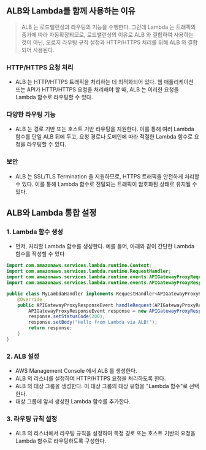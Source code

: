 
## ALB와 Lambda를 함께 사용하는 이유
> ALB 는 로드밸런싱과 라우팅의 기능을 수행한다. 그런데 Lambda 는 트래픽의 증가에 따라 자동확장되므로, 로드밸런싱의 이유로 ALB 와 결합하여 사용하는 것이 아닌, 오로지 라우팅 규칙 설정과 HTTP/HTTPS 처리를 위해 ALB 와 결합되어 사용된다.  

### HTTP/HTTPS 요청 처리
- ALB 는 HTTP/HTTPS 트래픽을 처리하는 데 최적화되어 있다. 웹 애플리케이션 또는 API가 HTTP/HTTPS 요청을 처리해야 할 때, ALB 는 이러한 요청을 Lambda 함수로 라우팅할 수 있다.

### 다양한 라우팅 기능
- ALB 는 경로 기반 또는 호스트 기반 라우팅을 지원한다. 이를 통해 여러 Lambda 함수를 단일 ALB 뒤에 두고, 요청 경로나 도메인에 따라 적절한 Lambda 함수로 요청을 라우팅할 수 있다.

### 보안
- ALB 는 SSL/TLS Termination 을 지원하므로, HTTPS 트래픽을 안전하게 처리할 수 있다. 이를 통해 Lambda 함수로 전달되는 트래픽이 암호화된 상태로 유지될 수 있다.

## ALB와 Lambda 통합 설정

### 1. Lambda 함수 생성
- 먼저, 처리할 Lambda 함수를 생성한다. 예를 들어, 아래와 같이 간단한 Lambda 함수를 작성할 수 있다

```java
import com.amazonaws.services.lambda.runtime.Context;
import com.amazonaws.services.lambda.runtime.RequestHandler;
import com.amazonaws.services.lambda.runtime.events.APIGatewayProxyRequestEvent;
import com.amazonaws.services.lambda.runtime.events.APIGatewayProxyResponseEvent;

public class MyLambdaHandler implements RequestHandler<APIGatewayProxyRequestEvent, APIGatewayProxyResponseEvent> {
    @Override
    public APIGatewayProxyResponseEvent handleRequest(APIGatewayProxyRequestEvent request, Context context) {
        APIGatewayProxyResponseEvent response = new APIGatewayProxyResponseEvent();
        response.setStatusCode(200);
        response.setBody("Hello from Lambda via ALB!");
        return response;
    }
}

```

### 2. ALB 설정

   - AWS Management Console 에서 ALB 를 생성한다.
   - ALB 의 리스너를 설정하여 HTTP/HTTPS 요청을 처리하도록 한다.
   - ALB 의 대상 그룹을 생성한다. 이 대상 그룹의 대상 유형을 "Lambda 함수"로 선택한다.
   - 대상 그룹에 앞서 생성한 Lambda 함수를 추가한다.

### 3. 라우팅 규칙 설정

- ALB 의 리스너에서 라우팅 규칙을 설정하여 특정 경로 또는 호스트 기반의 요청을 Lambda 함수로 라우팅하도록 구성한다.